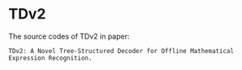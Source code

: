 # TDv2
The source codes of TDv2 in paper: 

    TDv2: A Novel Tree-Structured Decoder for Offline Mathematical Expression Recognition.
